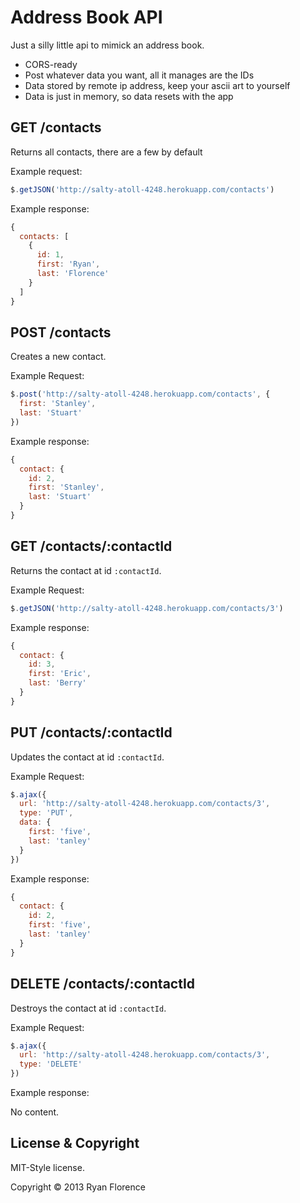 Address Book API
================

Just a silly little api to mimick an address book.

- CORS-ready
- Post whatever data you want, all it manages are the IDs
- Data stored by remote ip address, keep your ascii art to yourself
- Data is just in memory, so data resets with the app

## GET /contacts

Returns all contacts, there are a few by default

Example request:

```js
$.getJSON('http://salty-atoll-4248.herokuapp.com/contacts')
```

Example response:

```js
{
  contacts: [
    {
      id: 1,
      first: 'Ryan',
      last: 'Florence'
    }
  ]
}
```

## POST /contacts

Creates a new contact.

Example Request:

```js
$.post('http://salty-atoll-4248.herokuapp.com/contacts', {
  first: 'Stanley',
  last: 'Stuart'
})
```

Example response:

```js
{
  contact: {
    id: 2,
    first: 'Stanley',
    last: 'Stuart'
  }
}
```

## GET /contacts/:contactId

Returns the contact at id `:contactId`.

Example Request:

```js
$.getJSON('http://salty-atoll-4248.herokuapp.com/contacts/3')
```

Example response:

```js
{
  contact: {
    id: 3,
    first: 'Eric',
    last: 'Berry'
  }
}
```

## PUT /contacts/:contactId

Updates the contact at id `:contactId`.

Example Request:

```js
$.ajax({
  url: 'http://salty-atoll-4248.herokuapp.com/contacts/3',
  type: 'PUT',
  data: {
    first: 'five',
    last: 'tanley'
  }
})
```

Example response:

```js
{
  contact: {
    id: 2,
    first: 'five',
    last: 'tanley'
  }
}
```

## DELETE /contacts/:contactId

Destroys the contact at id `:contactId`.

Example Request:

```js
$.ajax({
  url: 'http://salty-atoll-4248.herokuapp.com/contacts/3',
  type: 'DELETE'
})
```

Example response:

No content.


License & Copyright
-------------------

MIT-Style license.

Copyright &copy; 2013 Ryan Florence

